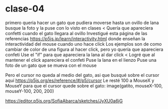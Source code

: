 # clase-04
primero queria hacer un gato que pudiera moverse hasta un ovillo de lana
busque la foto y la puse con lo visto en clases
<
Quería que apareciera confetti cuando el gato llegara al ovillo
Investigué esta página de las referencias https://p5js.jp/learn/interactivity.html donde enseñan la interactividad del mouse cuando uno hace click
Los ejemplos son de como cambiar de color de una figura al hacer click, pero yo quería que apareciera confeti
Use el "if" para que apareciera la lana al dar click
<
Logré que al mantener el click apareciera el confeti
Puse la lana en el lienzo
Puse una foto de un gato que se mueva con el mouse

Pero el cursor no queda al medio del gato, asi que busqué sobre el cursor aquí https://p5js.org/es/reference/#/p5/cursor
Le resté 100 a MouseX y MouseY para que el cursor quede sobre el gato:
image(gatito, mouseX-100, mouseY-100, 200, 200)



https://editor.p5js.org/SofiaAbarca/sketches/JyXU0a6jG
